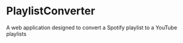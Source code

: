 # PlaylistConverter
A web application designed to convert a Spotify playlist to a YouTube playlists
